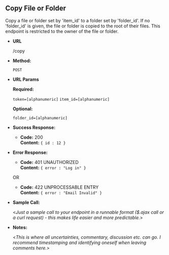 **Copy File or Folder**
----
Copy a file or folder set by 'item_id' to a folder set by 'folder_id'. If no 'folder_id' is given, the file or folder is copied to the root of their files. This endpoint is restricted to the owner of the file or folder.

* **URL**

  /copy

* **Method:**

  `POST`

*  **URL Params**

   **Required:**

   `token=[alphanumeric]`
   `item_id=[alphanumeric]`

   **Optional:**

   `folder_id=[alphanumeric]`

* **Success Response:**

  * **Code:** 200 <br />
    **Content:** `{ id : 12 }`

* **Error Response:**

  * **Code:** 401 UNAUTHORIZED <br />
    **Content:** `{ error : "Log in" }`

  OR

  * **Code:** 422 UNPROCESSABLE ENTRY <br />
    **Content:** `{ error : "Email Invalid" }`

* **Sample Call:**

  <_Just a sample call to your endpoint in a runnable format ($.ajax call or a curl request) - this makes life easier and more predictable._>

* **Notes:**

  <_This is where all uncertainties, commentary, discussion etc. can go. I recommend timestamping and identifying oneself when leaving comments here._>
